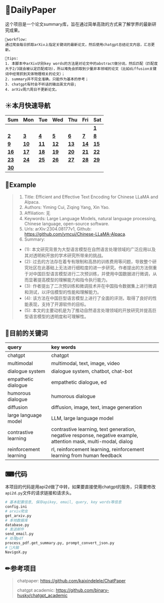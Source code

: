 # 📰DailyPaper

这个项目是一个论文summary库，旨在通过简单高效的方式来了解学界的最新研究成果。

```
📎workflow:
通过爬虫每日抓取arXiv上指定关键词的最新论文，然后使用chatgpt总结论文内容，汇总更新。

🎃tips:
1. 本脚本中arXiv识别key words的方法是对论文中的abstract做分词，然后匹配（匹配度大于2/3就会被认定匹配成功），所以难免会抓取到少量非本领域的论文（比如diffusion关键词中经常抓到天体物理相关的论文）；
2. summary并不完全准确，只能作为基本的参考；
3. chatgpt有时会不听话的输出英文内容;
4. arXiv周六周日不更新论文。
```

## ☀️本月快速导航

|Sum|Mon|Tue|Wed|Thu|Fri|Sat|
|:-|:-|:-|:-|:-|:-|:-|
|||||||**[1](./2023/4月/2023_04_01.md)** |
|**[2](./2023/4月/2023_04_02.md)** |**[3](./2023/4月/2023_04_03.md)** |**[4](./2023/4月/2023_04_04.md)** |**[5](./2023/4月/2023_04_05.md)** |**[6](./2023/4月/2023_04_06.md)** |**[7](./2023/4月/2023_04_07.md)** |**[8](./2023/4月/2023_04_08.md)** |
|**[9](./2023/4月/2023_04_09.md)** |**[10](./2023/4月/2023_04_10.md)** |**[11](./2023/4月/2023_04_11.md)** |**[12](./2023/4月/2023_04_12.md)** |**[13](./2023/4月/2023_04_13.md)** |**[14](./2023/4月/2023_04_14.md)** |**[15](./2023/4月/2023_04_15.md)** |
|**[16](./2023/4月/2023_04_16.md)** |**[17](./2023/4月/2023_04_17.md)** |**[18](./2023/4月/2023_04_18.md)** |**[19](./2023/4月/2023_04_19.md)** |**[20](./2023/4月/2023_04_20.md)** |**[21](./2023/4月/2023_04_21.md)** |**[22](./2023/4月/2023_04_22.md)** |
|**[23](./2023/4月/2023_04_23.md)** |**[24](./2023/4月/2023_04_24.md)** |**[25](./2023/4月/2023_04_25.md)** |**[26](./2023/4月/2023_04_26.md)** |**[27](./2023/4月/2023_04_27.md)** |**[28](./2023/4月/2023_04_28.md)** |**[29](./2023/4月/2023_04_29.md)** |
|**[30](./2023/4月/2023_04_30.md)** |||||||

## 📝Example

> 1. Title: Efficient and Effective Text Encoding for Chinese LLaMA and Alpaca.
> 2. Authors: Yiming Cui, Ziqing Yang, Xin Yao.
> 3. Affiliation: 无
> 4. Keywords: Large Language Models, natural language processing, Chinese language, open-source software.
> 5. Urls: arXiv:2304.08177v1, Github: https://github.com/ymcui/Chinese-LLaMA-Alpaca.
> 6. Summary:
>
> - (1): 本文研究背景为大型语言模型在自然语言处理领域的广泛应用以及其对透明和开放的学术研究所带来的挑战。
> - (2): 过去的方法存在着专有限制和高昂的训练费用等问题，导致整个研究社区在此基础上无法进行细粒度的进一步研究。作者提出的方法侧重于对中国巨型语言模型进行二次预训练，并使用中国数据进行微调，从而显著提高模型的理解能力和指令执行能力。
> - (3): 作者提出了二次预训练和微调技术并在中国指令数据集上进行微调和测试，以评估模型的性能和理解能力。
> - (4): 该方法在中国巨型语言模型上进行了全面的评测，取得了良好的性能表现，支持了开源软件的目标。
> - (5): 本文的主要动机是为了推动自然语言处理领域的开放研究并提高巨型语言模型的透明度和可理解性。

## 📍目前的关键词

| query                | key words                                |
| :------------------- | :--------------------------------------- |
| chatgpt              | chatgpt                                  |
| multimodal           | multimodal, text, image, video            |
| dialogue system      | dialogue system, chatbot, chat-bot       |
| empathetic dialogue  | empathetic dialogue, ed                  |
| humorous dialogue    | humorous dialogue                        |
| diffusion            | diffusion, image, text, image generation |
| large language model | LLM, large language model                |
| contrastive learning | contrastive learning, text generation, negative response, negative example, attention mask, multi-modal, dialog |
| reinforcement learning | rl, reinforcement learning, reinforcement learning from human feedback |

## ⌨代码

本项目的代码是用api2d做了中转，如果要直接使用chatgpt的服务，只需要修改 `api2d.py`文件的请求链接和请求头。

```python
# 基本配置信息, 保存apikey, email, query, key words等信息
config.ini 
# arxiv爬虫
get_arxiv.py
# 本地数据库
database.py
# 发送邮件
send_email.py
# 处理pdf
process_pdf.get_summary.py, prompt_convert_json.py 
# 🧠大脑
NavigoX.py
```

## ✏参考项目

> chatpaper: https://github.com/kaixindelele/ChatPaper
>
> chatgpt academic: https://github.com/binary-husky/chatgpt_academic
